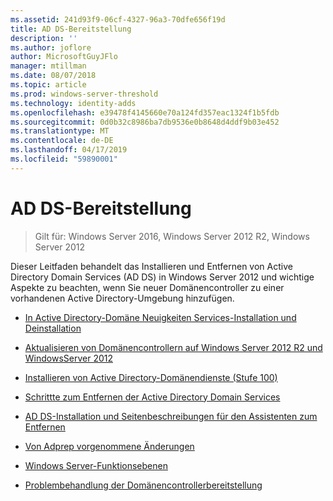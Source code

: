 ```yaml
---
ms.assetid: 241d93f9-06cf-4327-96a3-70dfe656f19d
title: AD DS-Bereitstellung
description: ''
ms.author: joflore
author: MicrosoftGuyJFlo
manager: mtillman
ms.date: 08/07/2018
ms.topic: article
ms.prod: windows-server-threshold
ms.technology: identity-adds
ms.openlocfilehash: e39478f4145660e70a124fd357eac1324f1b5fdb
ms.sourcegitcommit: 0d0b32c8986ba7db9536e0b8648d4ddf9b03e452
ms.translationtype: MT
ms.contentlocale: de-DE
ms.lasthandoff: 04/17/2019
ms.locfileid: "59890001"
---
```

# <a name="ad-ds-deployment"></a>AD DS-Bereitstellung

>Gilt für: Windows Server 2016, Windows Server 2012 R2, Windows Server 2012

Dieser Leitfaden behandelt das Installieren und Entfernen von Active Directory Domain Services (AD DS) in Windows Server 2012 und wichtige Aspekte zu beachten, wenn Sie neuer Domänencontroller zu einer vorhandenen Active Directory-Umgebung hinzufügen.  
  
- [In Active Directory-Domäne Neuigkeiten Services-Installation und Deinstallation](../../ad-ds/deploy/What-s-New-in-Active-Directory-Domain-Services-Installation-and-Removal.md)  
  
- [Aktualisieren von Domänencontrollern auf Windows Server 2012 R2 und WindowsServer 2012](../../ad-ds/deploy/Upgrade-Domain-Controllers-to-Windows-Server-2012-R2-and-Windows-Server-2012.md)  
  
- [Installieren von Active Directory-Domänendienste &#40;Stufe 100&#41;](../../ad-ds/deploy/Install-Active-Directory-Domain-Services--Level-100-.md)  
  
- [Schrittte zum Entfernen der Active Directory Domain Services](assetId:///99b97af0-aa7e-41ed-8c81-4eee6c03eb4c)  
  
- [AD DS-Installation und Seitenbeschreibungen für den Assistenten zum Entfernen](../../ad-ds/deploy/AD-DS-Installation-and-Removal-Wizard-Page-Descriptions.md)  
  
- [Von Adprep vorgenommene Änderungen](../../ad-ds/deploy/adprep/Changes-Made-by-Adprep.md)  

- [Windows Server-Funktionsebenen](../../ad-ds/active-directory-functional-levels.md)
  
- [Problembehandlung der Domänencontrollerbereitstellung](../../ad-ds/deploy/Troubleshooting-Domain-Controller-Deployment.md)  
